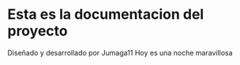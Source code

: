 # Esta es la documentacion del proyecto 
Diseñado y desarrollado por Jumaga11
Hoy es una noche maravillosa